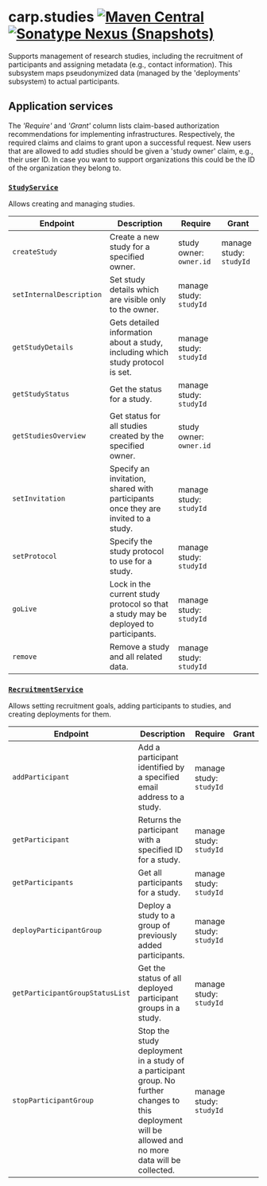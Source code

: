 # carp.studies [![Maven Central](https://maven-badges.herokuapp.com/maven-central/dk.cachet.carp.studies/carp.studies.core/badge.svg?color=orange)](https://mvnrepository.com/artifact/dk.cachet.carp.studies) [![Sonatype Nexus (Snapshots)](https://img.shields.io/nexus/s/dk.cachet.carp.studies/carp.studies.core?server=https%3A%2F%2Foss.sonatype.org)](https://oss.sonatype.org/content/repositories/snapshots/dk/cachet/carp/studies/) 

Supports management of research studies, including the recruitment of participants and assigning metadata (e.g., contact information).
This subsystem maps pseudonymized data (managed by the 'deployments' subsystem) to actual participants.

## Application services

The _'Require'_ and _'Grant'_ column lists claim-based authorization recommendations for implementing infrastructures.
Respectively, the required claims and claims to grant upon a successful request.
New users that are allowed to add studies should be given a 'study owner' claim, e.g., their user ID.
In case you want to support organizations this could be the ID of the organization they belong to.

### [`StudyService`](../carp.studies.core/src/commonMain/kotlin/dk/cachet/carp/studies/application/StudyService.kt)
Allows creating and managing studies.

| Endpoint | Description | Require | Grant |
| --- | --- | --- | --- |
| `createStudy` | Create a new study for a specified owner. | study owner: `owner.id` | manage study: `studyId` |
| `setInternalDescription` | Set study details which are visible only to the owner. | manage study: `studyId` | |
| `getStudyDetails` | Gets detailed information about a study, including which study protocol is set. | manage study: `studyId` | |
| `getStudyStatus` | Get the status for a study. | manage study: `studyId` | |
| `getStudiesOverview` | Get status for all studies created by the specified owner. | study owner: `owner.id` | |
| `setInvitation` | Specify an invitation, shared with participants once they are invited to a study. | manage study: `studyId` | |
| `setProtocol` | Specify the study protocol to use for a study. | manage study: `studyId` | |
| `goLive` | Lock in the current study protocol so that a study may be deployed to participants. | manage study: `studyId` | |
| `remove` | Remove a study and all related data. | manage study: `studyId` | |

### [`RecruitmentService`](../carp.studies.core/src/commonMain/kotlin/dk/cachet/carp/studies/application/RecruitmentService.kt)

Allows setting recruitment goals, adding participants to studies, and creating deployments for them.

| Endpoint | Description | Require | Grant |
| --- | --- | --- | --- |
| `addParticipant` | Add a participant identified by a specified email address to a study. | manage study: `studyId` | |
| `getParticipant` | Returns the participant with a specified ID for a study. | manage study: `studyId` | |
| `getParticipants` | Get all participants for a study. | manage study: `studyId` | |
| `deployParticipantGroup` | Deploy a study to a group of previously added participants. | manage study: `studyId` | |
| `getParticipantGroupStatusList` | Get the status of all deployed participant groups in a study. | manage study: `studyId` | |
| `stopParticipantGroup` | Stop the study deployment in a study of a participant group. No further changes to this deployment will be allowed and no more data will be collected. | manage study: `studyId` | |